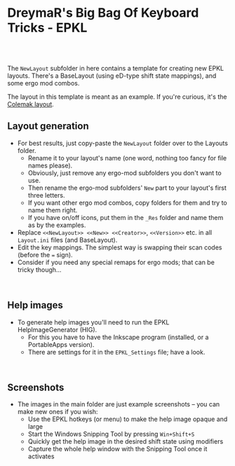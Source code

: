 DreymaR's Big Bag Of Keyboard Tricks - EPKL
===========================================
<br><br>

The `NewLayout` subfolder in here contains a template for creating new EPKL layouts.
There's a BaseLayout (using eD-type shift state mappings), and some ergo mod combos.

The layout in this template is meant as an example. If you're curious, it's the [Colemak layout][CmkPKL].
<br>

Layout generation
-----------------
- For best results, just copy-paste the `NewLayout` folder over to the Layouts folder.
	- Rename it to your layout's name (one word, nothing too fancy for file names please).
	- Obviously, just remove any ergo-mod subfolders you don't want to use.
	- Then rename the ergo-mod subfolders' `New` part to your layout's first three letters.
	- If you want other ergo mod combos, copy folders for them and try to name them right.
	- If you have on/off icons, put them in the `_Res` folder and name them as by the examples.
- Replace `<<NewLayout>> <<New>> <<Creator>>`, `<<Version>>` etc. in all `Layout.ini` files (and BaseLayout).
- Edit the key mappings. The simplest way is swapping their scan codes (before the `=` sign).
- Consider if you need any special remaps for ergo mods; that can be tricky though...
<br>

Help images
-----------
- To generate help images you'll need to run the EPKL HelpImageGenerator (HIG).
	- For this you have to have the Inkscape program (installed, or a PortableApps version).
	- There are settings for it in the `EPKL_Settings` file; have a look.
<br>

Screenshots
-----------
- The images in the main folder are just example screenshots – you can make new ones if you wish:
	- Use the EPKL hotkeys (or menu) to make the help image opaque and large
	- Start the Windows Snipping Tool by pressing `Win+Shift+S`
	- Quickly get the help image in the desired shift state using modifiers
	- Capture the whole help window with the Snipping Tool once it activates
<br>

[CmkPKL]:  /Layouts/Colemak/ (The Colemak layout for EPKL)

